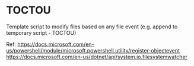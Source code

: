 # TOCTOU

Template script to modify files based on any file event (e.g. append to temporary script - TOCTOU)

Ref:
https://docs.microsoft.com/en-us/powershell/module/microsoft.powershell.utility/register-objectevent
https://docs.microsoft.com/en-us/dotnet/api/system.io.filesystemwatcher
